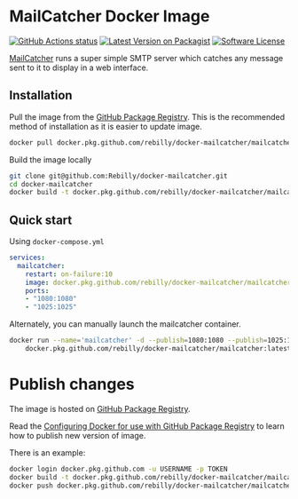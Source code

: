 # MailCatcher Docker Image

[![GitHub Actions status][ico-github-actions]][link-github]
[![Latest Version on Packagist][ico-version]][link-github]
[![Software License][ico-license]][link-license]


[ico-version]: https://img.shields.io/github/tag/Rebilly/docker-mailcatcher.svg?label=latest
[ico-github-actions]: https://github.com/Rebilly/docker-mailcatcher/workflows/build/badge.svg
[ico-license]: https://img.shields.io/badge/License-MIT-blue.svg

[link-github]: https://github.com/Rebilly/docker-mailcatcher
[link-license]: LICENSE

[MailCatcher](https://mailcatcher.me/) runs a super simple SMTP server
which catches any message sent to it to display in a web interface.

## Installation

Pull the image from the [GitHub Package Registry](https://github.com/Rebilly/docker-mailcatcher/packages/42492).
This is the recommended method of installation as it is easier to update image.

```bash
docker pull docker.pkg.github.com/rebilly/docker-mailcatcher/mailcatcher:latest
```

Build the image locally

```bash
git clone git@github.com:Rebilly/docker-mailcatcher.git 
cd docker-mailcatcher
docker build -t docker.pkg.github.com/rebilly/docker-mailcatcher/mailcatcher:latest .
```

## Quick start

Using `docker-compose.yml`

```yaml
services:
  mailcatcher:
    restart: on-failure:10
    image: docker.pkg.github.com/rebilly/docker-mailcatcher/mailcatcher:latest
    ports:
    - "1080:1080"
    - "1025:1025"
```

Alternately, you can manually launch the mailcatcher container.

```bash
docker run --name='mailcatcher' -d --publish=1080:1080 --publish=1025:1025 \
    docker.pkg.github.com/rebilly/docker-mailcatcher/mailcatcher:latest
```

# Publish changes

The image is hosted on [GitHub Package Registry](https://github.com/Rebilly/docker-mailcatcher/packages/42492).

Read the [Configuring Docker for use with GitHub Package Registry](https://help.github.com/en/github/managing-packages-with-github-package-registry/configuring-docker-for-use-with-github-package-registry) 
to learn how to publish new version of image.

There is an example:

```bash
docker login docker.pkg.github.com -u USERNAME -p TOKEN
docker build -t docker.pkg.github.com/rebilly/docker-mailcatcher/mailcatcher:latest .
docker push docker.pkg.github.com/rebilly/docker-mailcatcher/mailcatcher:latest
```
